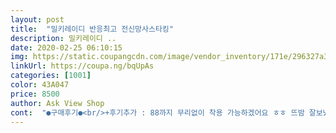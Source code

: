 ```yaml
---
layout: post 
title:  "밀키레이디 반응최고 전신망사스타킹" 
description: 밀키레이디 ..
date: 2020-02-25 06:10:15 
img: https://static.coupangcdn.com/image/vendor_inventory/171e/296327a383c6d73d3bda7f76c864c6d9031f868dc02eb0846c39dc727d44.jpg 
linkUrl: https://coupa.ng/bqUpAs 
categories: [1001] 
color: 43A047 
price: 8500 
author: Ask View Shop 
cont:  "●구매후기●<br/>+후기추가 : 88까지 무리없이 착용 가능하겠어요 ㅎㅎ 뜨밤 잘보냈슴당!! 재질이 부드러워서 좋네요 스판도 쩔구!!<br/>괜찮은것같아요<br/>구멍이 많아서 발가락이 잘못 들어가면 찢을것같이?그래서 너무 조심스럽게 입었네ㅣ요 힘들게 입긴하지만 보람이 있네요 ㅋㅋ<br/>남편 옆에서 가끔 해줄만해요 진짜 .<br/>입을때 불편하긴해요<br/>오~~~역시 이런 야한 옷을 자주는 못 입어도 가끔 남편한테 서프라이즈 하는게 좋네요 맨날 똑같은건 재미가 없어지고<br/>이런건 해볼까 말까 하다가 구매하게 됬는데 남편이 달라지는게 느껴지네요 ㅎㅎ 푹 크크 챙피하게~~<br/>잘쓸게요^^<br/>전체적으로  맘에들어요<br/>특별한날  이벤트 용으로<br/>+후기추가 : 88까지 무리없이 착용 가능하겠어요 ㅎㅎ 뜨밤 잘보냈슴당!! 재질이 부드러워서 좋네요 스판도 쩔구!!<br/>괜찮은것같아요<br/>구멍이 많아서 발가락이 잘못 들어가면 찢을것같이?그래서 너무 조심스럽게 입었네ㅣ요 힘들게 입긴하지만 보람이 있네요 ㅋㅋ<br/>남편 옆에서 가끔 해줄만해요 진짜 .<br/>입을때 불편하긴해요<br/>오~~~역시 이런 야한 옷을 자주는 못 입어도 가끔 남편한테 서프라이즈 하는게 좋네요 맨날 똑같은건 재미가 없어지고<br/>이런건 해볼까 말까 하다가 구매하게 됬는데 남편이 달라지는게 느껴지네요 ㅎㅎ 푹 크크 챙피하게~~<br/>잘쓸게요^^<br/>전체적으로  맘에들어요<br/>특별한날  이벤트 용으로<br/>" 
---
```

